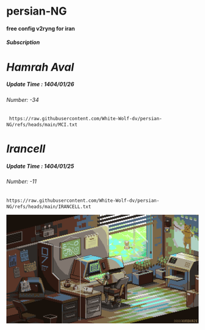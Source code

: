 # persian-NG

#### free config v2ryng for iran

##### Subscription

  # *****Hamrah Aval*****
  
<h5>Update Time : 1404/01/26</h5>

<h6>Number: -34</h6>

     https://raw.githubusercontent.com/White-Wolf-dv/persian-NG/refs/heads/main/MCI.txt

# *****Irancell*****

<h5>Update Time : 1404/01/25</h5>

<h6>Number: -11 </h6>

    https://raw.githubusercontent.com/White-Wolf-dv/persian-NG/refs/heads/main/IRANCELL.txt

<p align="center">
<img  src="https://github.com/White-Wolf-dv/White-Wolf-dv/blob/main/Gif/14.gif">
</p>
